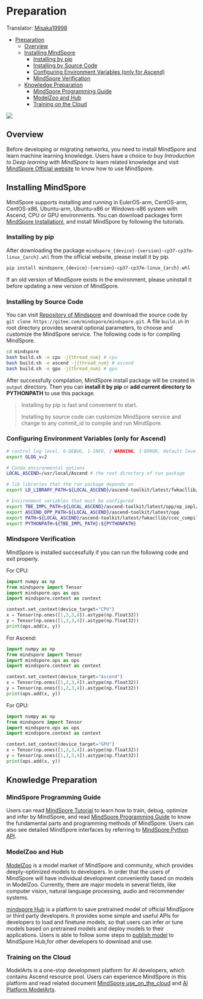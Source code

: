 # Preparation

Translator: [Misaka19998](https://gitee.com/Misaka19998/docs/tree/master)

<!-- TOC -->

- [Preparation](#preparation)
    - [Overview](#overview)
    - [Installing MindSpore](#installing-mindspore)
        - [Installing by pip](#installing-by-pip)
        - [Installing by Source Code](#installing-by-source-code)
        - [Configuring Environment Variables (only for Ascend)](#configuring-environment-variables-(only-for-ascend))
        - [MindSpore Verification](#mindspore-verification)
    - [Knowledge Preparation](#knowledge-preparation)
        - [MindSpore Programming Guide](#mindspore-programming-guide)
        - [ModelZoo and Hub](#modelzoo-and-hub)
        - [Training on the Cloud](#training-on-the-cloud)

<!-- /TOC -->

<a href="https://gitee.com/mindspore/docs/blob/master/docs/mindspore/migration_guide/source_en/preparation.md" target="_blank"><img src="https://gitee.com/mindspore/docs/raw/master/resource/_static/logo_source_en.png"></a>

## Overview

Before developing or migrating networks, you need to install MindSpore and learn machine learning knowledge. Users have a choice to buy *Introduction to Deep learning with MindSpore* to learn related knowledge and visit [MindSpore Official website](https://www.mindspore.cn/en) to know how to use MindSpore.

## Installing MindSpore

MindSpore supports installing and running in EulerOS-arm, CentOS-arm, CentOS-x86, Ubuntu-arm, Ubuntu-x86 or Windows-x86 system with Ascend, CPU or GPU environments. You can download packages form [MindSpore Installationl](https://www.mindspore.cn/install/en), and install MindSpore by following the tutorials.

### Installing by pip

After downloading the package `mindspore_{device}-{version}-cp37-cp37m-linux_{arch}.whl` from the official website, please install it by pip.

```bash
pip install mindspore_{device}-{version}-cp37-cp37m-linux_{arch}.whl
```

If an old version of MindSpore exists in the environment, please uninstall it before updating a new version of MindSpore.

### Installing by Source Code

You can visit [Repository of Mindspore](https://gitee.com/mindspore/mindspore) and download the source code by `git clone https://gitee.com/mindspore/mindspore.git`. A file  `build.sh` in root directory provides several optional parameters, to choose and customize the MindSpore service. The following code is for compiling MindSpore.

```bash
cd mindspore
bash build.sh -e cpu -j{thread_num} # cpu
bash build.sh -e ascend -j{thread_num} # ascend
bash build.sh -e gpu -j{thread_num} # gpu
```

After successfully compilation, MindSpore install package will be created in `output` directory. Then you can **install it by pip** or **add current directory to PYTHONPATH** to use this package.

> Installing by pip is fast and convenient to start.
>
> Installing by source code can customize MindSpore service and change to any commit_id to compile and run MindSpore.

### Configuring Environment Variables (only for Ascend)

```bash
# control log level. 0-DEBUG, 1-INFO, 2-WARNING, 3-ERROR, default level is WARNING.
export GLOG_v=2

# Conda environmental options
LOCAL_ASCEND=/usr/local/Ascend # the root directory of run package

# lib libraries that the run package depends on
export LD_LIBRARY_PATH=${LOCAL_ASCEND}/ascend-toolkit/latest/fwkacllib/lib64:${LOCAL_ASCEND}/driver/lib64:${LOCAL_ASCEND}/opp/op_impl/built-in/ai_core/tbe/op_tiling:${LD_LIBRARY_PATH}

# Environment variables that must be configured
export TBE_IMPL_PATH=${LOCAL_ASCEND}/ascend-toolkit/latest/opp/op_impl/built-in/ai_core/tbe            # TBE operator implementation tool path
export ASCEND_OPP_PATH=${LOCAL_ASCEND}/ascend-toolkit/latest/opp                                       # OPP path
export PATH=${LOCAL_ASCEND}/ascend-toolkit/latest/fwkacllib/ccec_compiler/bin/:${PATH}                 # TBE operator compilation tool path
export PYTHONPATH=${TBE_IMPL_PATH}:${PYTHONPATH}                                                # Python library that TBE implementation depends on
```

### Mindspore Verification

MindSpore is installed successfully if you can run the following code and exit properly.

For CPU:

```python
import numpy as np
from mindspore import Tensor
import mindspore.ops as ops
import mindspore.context as context

context.set_context(device_target="CPU")
x = Tensor(np.ones([1,3,3,4]).astype(np.float32))
y = Tensor(np.ones([1,3,3,4]).astype(np.float32))
print(ops.add(x, y))
```

For Ascend:

```python
import numpy as np
from mindspore import Tensor
import mindspore.ops as ops
import mindspore.context as context

context.set_context(device_target="Ascend")
x = Tensor(np.ones([1,3,3,4]).astype(np.float32))
y = Tensor(np.ones([1,3,3,4]).astype(np.float32))
print(ops.add(x, y))
```

For GPU:

```python
import numpy as np
from mindspore import Tensor
import mindspore.ops as ops
import mindspore.context as context

context.set_context(device_target="GPU")
x = Tensor(np.ones([1,3,3,4]).astype(np.float32))
y = Tensor(np.ones([1,3,3,4]).astype(np.float32))
print(ops.add(x, y))
```

## Knowledge Preparation

### MindSpore Programming Guide

Users can read [MindSpore Tutorial](https://www.mindspore.cn/docs/programming_guide/en/master/index.html) to learn how to train, debug, optimize and infer by MindSpore, and read [MindSpore Programming Guide](https://www.mindspore.cn/docs/programming_guide/en/master/index.html) to know the fundamental parts and programming methods of MindSpore. Users can also see detailed MindSpore interfaces by referring to [MindSpore Python API](https://www.mindspore.cn/docs/api/en/master/index.html).

### ModelZoo and Hub

[ModelZoo](https://gitee.com/mindspore/mindspore/tree/master/model_zoo) is a model market of MindSpore and community, which provides deeply-optimized models to developers. In order that the users of MindSpore will have individual development conveniently based on models in ModelZoo. Currently, there are major models in several fields, like computer vision, natural language processing, audio and recommender systems.

[mindspore Hub](https://www.mindspore.cn/resources/hub/en) is a platform to save pretrained model of official MindSpore or third party developers. It provides some simple and useful APIs for developers to load and finetune models, so that users can infer or tune models based on pretrained models and deploy models to their applications. Users is able to follow some steps to [publish model](https://www.mindspore.cn/hub/docs/en/master/publish_model.html) to MindSpore Hub,for other developers to download and use.

### Training on the Cloud

ModelArts is a one-stop development platform for AI developers, which contains Ascend resource pool. Users can experience MindSpore in this platform and read related document [MindSpore use_on_the_cloud](https://www.mindspore.cn/docs/programming_guide/en/master/use_on_the_cloud.html) and [AI Platform ModelArts](https://support.huaweicloud.com/intl/en-us/wtsnew-modelarts/index.html).
